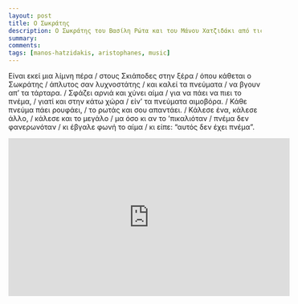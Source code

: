 ```yaml
---
layout: post
title: Ο Σωκράτης
description: Ο Σωκράτης του Βασίλη Ρώτα και του Μάνου Χατζιδάκι από τις Όρνιθες του Αριστοφάνη.
summary: 
comments: 
tags: [manos-hatzidakis, aristophanes, music]
---
```


Είναι εκεί μια λίμνη πέρα / στους Σκιάποδες στην ξέρα / όπου κάθεται ο Σωκράτης / άπλυτος σαν λυχνοστάτης / και καλεί τα πνεύματα / να βγουν απ’ τα τάρταρα. / Σφάζει αρνιά και χύνει αίμα / για να πάει να πιει το πνέμα, / γιατί και στην κάτω χώρα / είν’ τα πνεύματα αιμοβόρα. / Κάθε πνεύμα πάει ρουφάει, / το ρωτάς και σου απαντάει. / Κάλεσε ένα, κάλεσε άλλο, / κάλεσε και το μεγάλο / μα όσο κι αν το ’πικαλιόταν / πνέμα δεν φανερωνόταν / κι έβγαλε φωνή το αίμα / κι είπε: “αυτός δεν έχει πνέμα”.

<div class="youtube-embed-container">
	<iframe width="560" height="315" src="https://www.youtube.com/embed/xFCB-BGF2c4" title="YouTube video player" frameborder="0" allow="accelerometer; autoplay; clipboard-write; encrypted-media; gyroscope; picture-in-picture" allowfullscreen></iframe>
</div>
